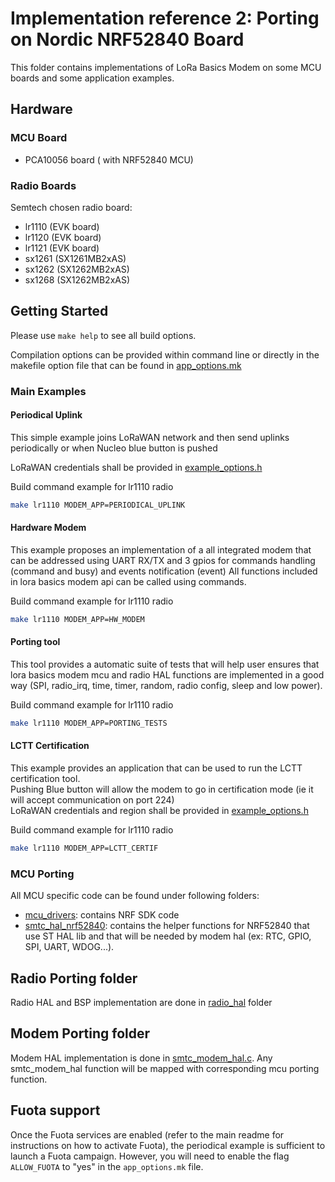 # Implementation reference 2: Porting on Nordic NRF52840 Board

This folder contains implementations of LoRa Basics Modem on some MCU boards and some application examples.

## Hardware

### MCU Board

- PCA10056 board ( with NRF52840 MCU)

### Radio Boards

Semtech chosen radio board:

- lr1110 (EVK board)
- lr1120 (EVK board)
- lr1121 (EVK board)
- sx1261 (SX1261MB2xAS)
- sx1262 (SX1262MB2xAS)
- sx1268 (SX1262MB2xAS)

## Getting Started

Please use `make help` to see all build options.

Compilation options can be provided within command line or directly in the makefile option file that can be found in [app_options.mk](app_makefiles/app_options.mk)

### Main Examples

#### Periodical Uplink

This simple example joins LoRaWAN network and then send uplinks periodically or when Nucleo blue button is pushed

LoRaWAN credentials shall be provided in [example_options.h](main_examples/example_options.h)

Build command example for lr1110 radio

```bash
make lr1110 MODEM_APP=PERIODICAL_UPLINK
```

#### Hardware Modem

This example proposes an implementation of a all integrated modem that can be addressed using UART RX/TX and 3 gpios for commands handling (command and busy) and events notification (event)
All functions included in lora basics modem api can be called using commands.

Build command example for lr1110 radio

```bash
make lr1110 MODEM_APP=HW_MODEM
```

#### Porting tool

This tool provides a automatic suite of tests that will help user ensures that lora basics modem mcu and radio HAL functions are implemented in a good way (SPI, radio_irq, time, timer, random, radio config, sleep and low power).

Build command example for lr1110 radio

```bash
make lr1110 MODEM_APP=PORTING_TESTS
```

#### LCTT Certification

This example provides an application that can be used to run the LCTT certification tool.  
Pushing Blue button will allow the modem to go in certification mode (ie it will accept communication on port 224)  
LoRaWAN credentials and region shall be provided in [example_options.h](main_examples/example_options.h)  

Build command example for lr1110 radio

```bash
make lr1110 MODEM_APP=LCTT_CERTIF
```

### MCU Porting

 All MCU specific code can be found under following folders:

- [mcu_drivers](mcu_drivers): contains NRF SDK code
- [smtc_hal_nrf52840](smtc_hal_nrf52840): contains the helper functions for NRF52840 that use ST HAL lib and that will be needed by modem hal (ex: RTC, GPIO, SPI, UART, WDOG...).

## Radio Porting folder

Radio HAL and BSP implementation are done in [radio_hal](radio_hal) folder

## Modem Porting folder

Modem HAL implementation is done in [smtc_modem_hal.c](smtc_modem_hal/smtc_modem_hal.c).
Any smtc_modem_hal function will be mapped with corresponding mcu porting function.

## Fuota support

Once the Fuota services are enabled (refer to the main readme for instructions on how to activate Fuota), the periodical example is sufficient to launch a Fuota campaign. However, you will need to enable the flag `ALLOW_FUOTA` to "yes" in the `app_options.mk` file.
